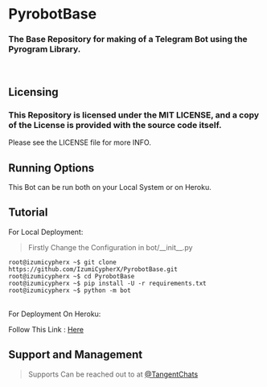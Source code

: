 # PyrobotBase

### The Base Repository for making of a Telegram Bot using the Pyrogram Library.
<br>

## Licensing 
### This Repository is licensed under the MIT LICENSE, and a copy of the License is provided with the source code itself.
Please see the LICENSE file for more INFO.

## Running Options
This Bot can be run both on your Local System or on Heroku.

## Tutorial
For Local Deployment:

> Firstly Change the Configuration in bot/\_\_init\_\_.py
```console
root@izumicypherx ~$ git clone https://github.com/IzumiCypherX/PyrobotBase.git
root@izumicypherx ~$ cd PyrobotBase
root@izumicypherx ~$ pip install -U -r requirements.txt
root@izumicypherx ~$ python -m bot
```
<br>
For Deployment On Heroku:

Follow This Link : [Here](https://heroku.com/deploy?template=https://github.com/IzumiCypherX/PyrobotBase)

## Support and Management
> Supports Can be reached out to at [@TangentChats](https://telegram.dog/TangentChats)

